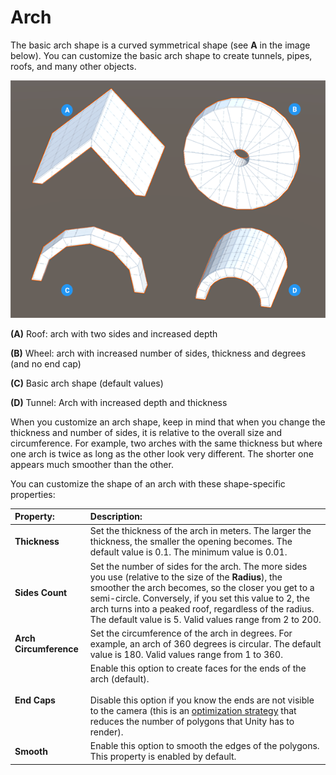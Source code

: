 # Arch
The basic arch shape is a curved symmetrical shape (see **A** in the image below). You can customize the basic arch shape to create tunnels, pipes, roofs, and many other objects.

![Arch shapes](images/shape-tool_arch.png)

**(A)** Roof: arch with two sides and increased depth

**(B)** Wheel: arch with increased number of sides, thickness and degrees (and no end cap)

**(C)** Basic arch shape (default values)

**(D)** Tunnel: Arch with increased depth and thickness

When you customize an arch shape, keep in mind that when you change the thickness and number of sides, it is relative to the overall size and circumference. For example, two arches with the same thickness but where one arch is twice as long as the other look very different. The shorter one appears much smoother than the other.

You can customize the shape of an arch with these shape-specific properties:


| **Property:** | **Description:**                                                                                                                                                                                                                                                                                                                         |
|:-- |:-----------------------------------------------------------------------------------------------------------------------------------------------------------------------------------------------------------------------------------------------------------------------------------------------------------------------------------------|
| __Thickness__ | Set the thickness of the arch in meters. The larger the thickness, the smaller the opening becomes. The default value is 0.1. The minimum value is 0.01.                                                                                                                                                                                 |
| __Sides Count__ | Set the number of sides for the arch. The more sides you use (relative to the size of the __Radius__), the smoother the arch becomes, so the closer you get to a semi-circle. Conversely, if you set this value to 2, the arch turns into a peaked roof, regardless of the radius. The default value is 5. Valid values range from 2 to 200. |
| __Arch Circumference__ | Set the circumference of the arch in degrees. For example, an arch of 360 degrees is circular. The default value is 180. Valid values range from 1 to 360.                                                                                                                                                                               |
| __End Caps__ | Enable this option to create faces for the ends of the arch (default). <br /><br />Disable this option if you know the ends are not visible to the camera (this is an [optimization strategy](workflow-edit-tips.md) that reduces the number of polygons that Unity has to render).                                                      |
| **Smooth** | Enable this option to smooth the edges of the polygons. This property is enabled by default.                                                                                                                                                                                                                                             |
